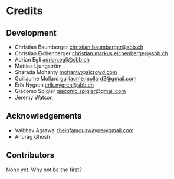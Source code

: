 # Credits

Development
-----------

* Christian Baumberger <christian.baumberger@sbb.ch>
* Christian Eichenberger <christian.markus.eichenberger@sbb.ch>
* Adrian Egli <adrian.egli@sbb.ch>
* Mattias Ljungström
* Sharada Mohanty <mohanty@aicrowd.com>
* Guillaume Mollard <guillaume.mollard2@gmail.com>
* Erik Nygren <erik.nygren@sbb.ch>
* Giacomo Spigler <giacomo.spigler@gmail.com>
* Jeremy Watson


Acknowledgements
----------------
* Vaibhav Agrawal <theinfamouswayne@gmail.com>
* Anurag Ghosh


Contributors
------------

None yet. Why not be the first?

